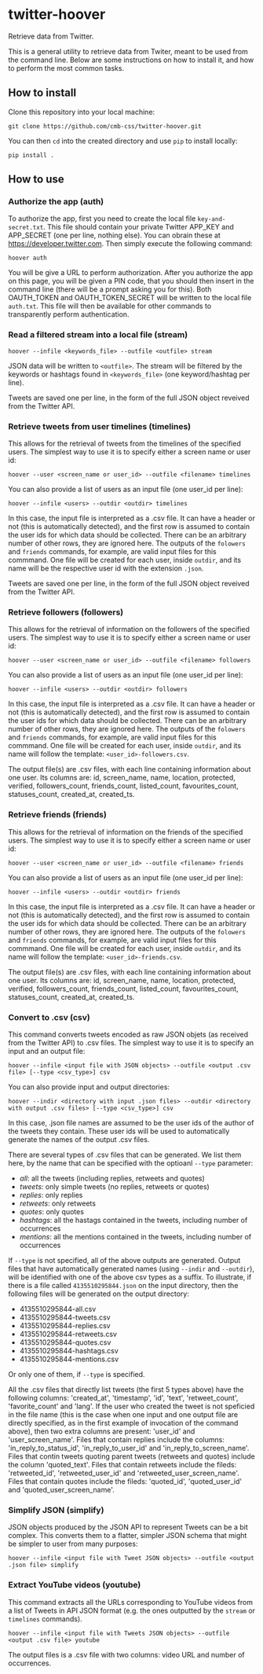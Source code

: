 # twitter-hoover
Retrieve data from Twitter.

This is a general utility to retrieve data from Twiter, meant to be used from the command line. Below are some instructions on how to install it, and how to perform the most common tasks.

## How to install

Clone this repository into your local machine:

`git clone https://github.com/cmb-css/twitter-hoover.git`

You can then `cd` into the created directory and use `pip` to install locally:

`pip install .`

## How to use

### Authorize the app (auth)

To authorize the app, first you need to create the local file `key-and-secret.txt`. This file should contain your private Twitter APP_KEY and APP_SECRET (one per line, nothing else). You can obrain these at https://developer.twitter.com. Then simply execute the following command:

`hoover auth`

You will be give a URL to perform authorization. After you authorize the app on this page, you will be given a PIN code, that you should then insert in the command line (there will be a prompt asking you for this). Both OAUTH_TOKEN and OAUTH_TOKEN_SECRET will be written to the local file `auth.txt`. This file will then be available for other commands to transparently perform authentication.

### Read a filtered stream into a local file (stream)

`hoover --infile <keywords_file> --outfile <outfile> stream`

JSON data will be written to `<outfile>`. The stream will be filtered by the keywords or hashtags found in `<keywords_file>` (one keyword/hashtag per line).

Tweets are saved one per line, in the form of the full JSON object reveived from the Twitter API.

### Retrieve tweets from user timelines (timelines)

This allows for the retrieval of tweets from the timelines of the specified users. The simplest way to use it is to specify either a screen name or user id:

`hoover --user <screen_name or user_id> --outfile <filename> timelines`

You can also provide a list of users as an input file (one user_id per line):

`hoover --infile <users> --outdir <outdir> timelines`

In this case, the input file is interpreted as a .csv file. It can have a header or not (this is automatically detected), and the first row is assumed to contain the user ids for which data should be collected. There can be an arbitrary number of other rows, they are ignored here. The outputs of the `folowers` and `friends` commands, for example, are valid input files for this commmand. One file will be created for each user, inside `outdir`, and its name will be the respective user id with the extension `.json`.


Tweets are saved one per line, in the form of the full JSON object reveived from the Twitter API.

### Retrieve followers (followers)

This allows for the retrieval of information on the followers of the specified users. The simplest way to use it is to specify either a screen name or user id:

`hoover --user <screen_name or user_id> --outfile <filename> followers`

You can also provide a list of users as an input file (one user_id per line):

`hoover --infile <users> --outdir <outdir> followers`

In this case, the input file is interpreted as a .csv file. It can have a header or not (this is automatically detected), and the first row is assumed to contain the user ids for which data should be collected. There can be an arbitrary number of other rows, they are ignored here. The outputs of the `folowers` and `friends` commands, for example, are valid input files for this commmand. One file will be created for each user, inside `outdir`, and its name will follow the template: `<user_id>-followers.csv`.


The output file(s) are .csv files, with each line containing information about one user. Its columns are: id, screen_name, name, location, protected, verified, followers_count, friends_count, listed_count, favourites_count, statuses_count, created_at, created_ts.


### Retrieve friends (friends)

This allows for the retrieval of information on the friends of the specified users. The simplest way to use it is to specify either a screen name or user id:

`hoover --user <screen_name or user_id> --outfile <filename> friends`

You can also provide a list of users as an input file (one user_id per line):

`hoover --infile <users> --outdir <outdir> friends`

In this case, the input file is interpreted as a .csv file. It can have a header or not (this is automatically detected), and the first row is assumed to contain the user ids for which data should be collected. There can be an arbitrary number of other rows, they are ignored here. The outputs of the `folowers` and `friends` commands, for example, are valid input files for this commmand. One file will be created for each user, inside `outdir`, and its name will follow the template: `<user_id>-friends.csv`.


The output file(s) are .csv files, with each line containing information about one user. Its columns are: id, screen_name, name, location, protected, verified, followers_count, friends_count, listed_count, favourites_count, statuses_count, created_at, created_ts.

### Convert to .csv (csv)

This command converts tweets encoded as raw JSON objets (as received from the Twitter API) to .csv files. The simplest way to use it is to specify an input and an output file:

`hoover --infile <input file with JSON objects> --outfile <output .csv file> [--type <csv_type>] csv`

You can also provide input and output directories:

`hoover --indir <directory with input .json files> --outdir <directory with output .csv files> [--type <csv_type>] csv`

In this case, .json file names are assumed to be the user ids of the author of the tweets they contain. These user ids will be used to automatically generate the names of the output .csv files.

There are several types of .csv files that can be generated. We list them here, by the name that can be specified with the optioanl `--type` parameter:

* *all*: all the tweets (including replies, retweets and quotes)
* *tweets*: only simple tweets (no replies, retweets or quotes)
* *replies*: only replies
* *retweets*: only retweets
* *quotes*: only quotes
* *hashtags*:  all the hastags contained in the tweets, including number of occurrences
* *mentions*: all the mentions contained in the tweets, including number of occurrences

If `--type` is not specified, all of the above outputs are generated. Output files that have automatically generated names (using `--indir` and `--outdir`), will be identified with one of the above csv types as a suffix. To illustrate, if there is a file called `4135510295844.json` on the input directory, then  the following files will be generated on the output directory:

* 4135510295844-all.csv
* 4135510295844-tweets.csv
* 4135510295844-replies.csv
* 4135510295844-retweets.csv
* 4135510295844-quotes.csv
* 4135510295844-hashtags.csv
* 4135510295844-mentions.csv

Or only one of them, if `--type` is specified.

All the .csv files that directly list tweets (the first 5 types above) have the following columns: 'created_at', 'timestamp', 'id', 'text', 'retweet_count', 'favorite_count' and 'lang'. If the user who created the tweet is not speficied in the file name (this is the case when one input and one output file are directly specified, as in the first example of invocation of the command above), then two extra columns are present: 'user_id' and 'user_screen_name'. Files that contain replies include the columns: 'in_reply_to_status_id', 'in_reply_to_user_id' and 'in_reply_to_screen_name'. Files that contin tweets quoting parent tweets (retweets and quotes) include the column 'quoted_text'. Files  that contain retweets include the fileds: 'retweeted_id', 'retweeted_user_id' and 'retweeted_user_screen_name'. Files that contain quotes include the fileds: 'quoted_id', 'quoted_user_id' and 'quoted_user_screen_name'.

### Simplify JSON (simplify)

JSON objects produced by the JSON API to represent Tweets can be a bit complex. This converts them to a flatter, simpler JSON schema that might be simpler to user from many purposes:

`hoover --infile <input file with Tweet JSON objects> --outfile <output .json file> simplify`

### Extract YouTube videos (youtube)

This command extracts all the URLs corresponding to YouTube videos from a list of Tweets in API JSON format (e.g. the ones outputted by the `stream` or `timelines` commands).

`hoover --infile <input file with Tweets JSON objects> --outfile <output .csv file> youtube`


The output files is a .csv file with two columns: video URL and number of occurrences.
